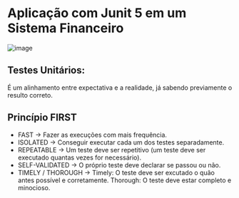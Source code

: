 # Aplicação com Junit 5 em um Sistema Financeiro
![image](https://github.com/marianasauer/apiTestes/assets/105138712/e56b987f-163b-4740-abe3-59d6cc832c1a) 
## Testes Unitários:
É um alinhamento entre expectativa e a realidade, já sabendo previamente o resulto correto.

## Princípio FIRST
- FAST -> Fazer as execuções com mais frequência.
- ISOLATED -> Conseguir executar cada um dos testes separadamente.
- REPEATABLE -> Um teste deve ser repetitivo (um teste deve ser executado quantas vezes for necessário).
- SELF-VALIDATED -> O próprio teste deve declarar se passou ou não.
- TIMELY / THOROUGH -> Timely: O teste deve ser excutado o quão antes possível e corretamente. Thorough: O teste deve estar completo e minocioso.



